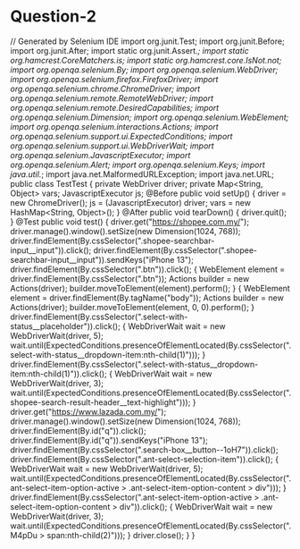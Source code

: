 # Question-2

// Generated by Selenium IDE
import org.junit.Test;
import org.junit.Before;
import org.junit.After;
import static org.junit.Assert.*;
import static org.hamcrest.CoreMatchers.is;
import static org.hamcrest.core.IsNot.not;
import org.openqa.selenium.By;
import org.openqa.selenium.WebDriver;
import org.openqa.selenium.firefox.FirefoxDriver;
import org.openqa.selenium.chrome.ChromeDriver;
import org.openqa.selenium.remote.RemoteWebDriver;
import org.openqa.selenium.remote.DesiredCapabilities;
import org.openqa.selenium.Dimension;
import org.openqa.selenium.WebElement;
import org.openqa.selenium.interactions.Actions;
import org.openqa.selenium.support.ui.ExpectedConditions;
import org.openqa.selenium.support.ui.WebDriverWait;
import org.openqa.selenium.JavascriptExecutor;
import org.openqa.selenium.Alert;
import org.openqa.selenium.Keys;
import java.util.*;
import java.net.MalformedURLException;
import java.net.URL;
public class TestTest {
  private WebDriver driver;
  private Map<String, Object> vars;
  JavascriptExecutor js;
  @Before
  public void setUp() {
    driver = new ChromeDriver();
    js = (JavascriptExecutor) driver;
    vars = new HashMap<String, Object>();
  }
  @After
  public void tearDown() {
    driver.quit();
  }
  @Test
  public void test() {
    driver.get("https://shopee.com.my/");
    driver.manage().window().setSize(new Dimension(1024, 768));
    driver.findElement(By.cssSelector(".shopee-searchbar-input__input")).click();
    driver.findElement(By.cssSelector(".shopee-searchbar-input__input")).sendKeys("iPhone 13");
    driver.findElement(By.cssSelector(".btn")).click();
    {
      WebElement element = driver.findElement(By.cssSelector(".btn"));
      Actions builder = new Actions(driver);
      builder.moveToElement(element).perform();
    }
    {
      WebElement element = driver.findElement(By.tagName("body"));
      Actions builder = new Actions(driver);
      builder.moveToElement(element, 0, 0).perform();
    }
    driver.findElement(By.cssSelector(".select-with-status__placeholder")).click();
    {
      WebDriverWait wait = new WebDriverWait(driver, 5);
      wait.until(ExpectedConditions.presenceOfElementLocated(By.cssSelector(".select-with-status__dropdown-item:nth-child(1)")));
    }
    driver.findElement(By.cssSelector(".select-with-status__dropdown-item:nth-child(1)")).click();
    {
      WebDriverWait wait = new WebDriverWait(driver, 3);
      wait.until(ExpectedConditions.presenceOfElementLocated(By.cssSelector(".shopee-search-result-header__text-highlight")));
    }
    driver.get("https://www.lazada.com.my/");
    driver.manage().window().setSize(new Dimension(1024, 768));
    driver.findElement(By.id("q")).click();
    driver.findElement(By.id("q")).sendKeys("iPhone 13");
    driver.findElement(By.cssSelector(".search-box__button--1oH7")).click();
    driver.findElement(By.cssSelector(".ant-select-selection-item")).click();
    {
      WebDriverWait wait = new WebDriverWait(driver, 5);
      wait.until(ExpectedConditions.presenceOfElementLocated(By.cssSelector(".ant-select-item-option-active > .ant-select-item-option-content > div")));
    }
    driver.findElement(By.cssSelector(".ant-select-item-option-active > .ant-select-item-option-content > div")).click();
    {
      WebDriverWait wait = new WebDriverWait(driver, 3);
      wait.until(ExpectedConditions.presenceOfElementLocated(By.cssSelector(".M4pDu > span:nth-child(2)")));
    }
    driver.close();
  }
}
